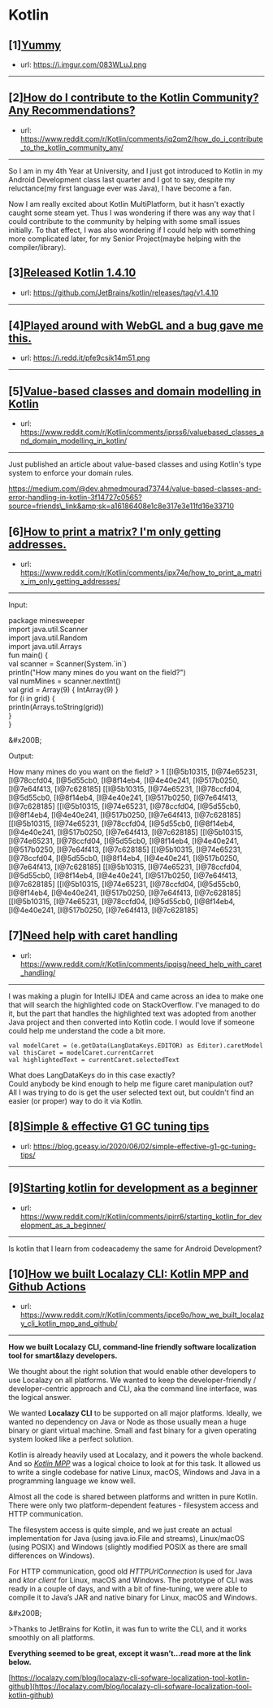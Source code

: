 # Kotlin
## [1][Yummy](https://www.reddit.com/r/Kotlin/comments/ipp2hi/yummy/)
- url: https://i.imgur.com/083WLuJ.png
---

## [2][How do I contribute to the Kotlin Community? Any Recommendations?](https://www.reddit.com/r/Kotlin/comments/iq2qm2/how_do_i_contribute_to_the_kotlin_community_any/)
- url: https://www.reddit.com/r/Kotlin/comments/iq2qm2/how_do_i_contribute_to_the_kotlin_community_any/
---
So I am in my 4th Year at University, and I just got introduced to Kotlin in my Android Development class last quarter and I got to say, despite my reluctance(my first language ever was Java), I have become a fan.

Now I am really excited about Kotlin MultiPlatform, but it hasn't exactly caught some steam yet. Thus I was wondering if there was any way that I could contribute to the community by helping with some small issues initially. To that effect, I was also wondering if I could help with something more complicated later, for my Senior Project(maybe helping with the compiler/library).
## [3][Released Kotlin 1.4.10](https://www.reddit.com/r/Kotlin/comments/iq2i5u/released_kotlin_1410/)
- url: https://github.com/JetBrains/kotlin/releases/tag/v1.4.10
---

## [4][Played around with WebGL and a bug gave me this.](https://www.reddit.com/r/Kotlin/comments/ipedbe/played_around_with_webgl_and_a_bug_gave_me_this/)
- url: https://i.redd.it/pfe9csik14m51.png
---

## [5][Value-based classes and domain modelling in Kotlin](https://www.reddit.com/r/Kotlin/comments/iprss6/valuebased_classes_and_domain_modelling_in_kotlin/)
- url: https://www.reddit.com/r/Kotlin/comments/iprss6/valuebased_classes_and_domain_modelling_in_kotlin/
---
Just published an article about value-based classes and using Kotlin's type system to enforce your domain rules.

https://medium.com/@dev.ahmedmourad73744/value-based-classes-and-error-handling-in-kotlin-3f14727c0565?source=friends\_link&amp;sk=a16186408e1c8e317e3e11fd16e33710
## [6][How to print a matrix? I'm only getting addresses.](https://www.reddit.com/r/Kotlin/comments/ipx74e/how_to_print_a_matrix_im_only_getting_addresses/)
- url: https://www.reddit.com/r/Kotlin/comments/ipx74e/how_to_print_a_matrix_im_only_getting_addresses/
---
Input: 

package minesweeper  
import java.util.Scanner  
import java.util.Random  
import java.util.Arrays  
fun main() {  
val scanner = Scanner(System.\`in\`)  
println("How many mines do you want on the field?")  
val numMines = scanner.nextInt()  
val grid = Array(9) { IntArray(9) }  
for (i in grid) {  
println(Arrays.toString(grid))  
}  
}

&amp;#x200B;

Output:  


 How many mines do you want on the field? &gt; 1 \[\[I@5b10315, \[I@74e65231, \[I@78ccfd04, \[I@5d55cb0, \[I@8f14eb4, \[I@4e40e241, \[I@517b0250, \[I@7e64f413, \[I@7c628185\] \[\[I@5b10315, \[I@74e65231, \[I@78ccfd04, \[I@5d55cb0, \[I@8f14eb4, \[I@4e40e241, \[I@517b0250, \[I@7e64f413, \[I@7c628185\] \[\[I@5b10315, \[I@74e65231, \[I@78ccfd04, \[I@5d55cb0, \[I@8f14eb4, \[I@4e40e241, \[I@517b0250, \[I@7e64f413, \[I@7c628185\] \[\[I@5b10315, \[I@74e65231, \[I@78ccfd04, \[I@5d55cb0, \[I@8f14eb4, \[I@4e40e241, \[I@517b0250, \[I@7e64f413, \[I@7c628185\] \[\[I@5b10315, \[I@74e65231, \[I@78ccfd04, \[I@5d55cb0, \[I@8f14eb4, \[I@4e40e241, \[I@517b0250, \[I@7e64f413, \[I@7c628185\] \[\[I@5b10315, \[I@74e65231, \[I@78ccfd04, \[I@5d55cb0, \[I@8f14eb4, \[I@4e40e241, \[I@517b0250, \[I@7e64f413, \[I@7c628185\] \[\[I@5b10315, \[I@74e65231, \[I@78ccfd04, \[I@5d55cb0, \[I@8f14eb4, \[I@4e40e241, \[I@517b0250, \[I@7e64f413, \[I@7c628185\] \[\[I@5b10315, \[I@74e65231, \[I@78ccfd04, \[I@5d55cb0, \[I@8f14eb4, \[I@4e40e241, \[I@517b0250, \[I@7e64f413, \[I@7c628185\] \[\[I@5b10315, \[I@74e65231, \[I@78ccfd04, \[I@5d55cb0, \[I@8f14eb4, \[I@4e40e241, \[I@517b0250, \[I@7e64f413, \[I@7c628185\]
## [7][Need help with caret handling](https://www.reddit.com/r/Kotlin/comments/ipqisg/need_help_with_caret_handling/)
- url: https://www.reddit.com/r/Kotlin/comments/ipqisg/need_help_with_caret_handling/
---
 I was making a plugin for IntelliJ IDEA and came across an idea to make one that will search the highlighted code on StackOverflow. I've managed to do it, but the part that handles the highlighted text was adopted from another Java project and then converted into Kotlin code. I would love if someone could help me understand the code a bit more. 

    val modelCaret = (e.getData(LangDataKeys.EDITOR) as Editor).caretModel
    val thisCaret = modelCaret.currentCarret
    val highlightedText = currentCaret.selectedText

What does LangDataKeys do in this case exactly?  
Could anybody be kind enough to help me figure caret manipulation out?  
All I was trying to do is get the user selected text out, but couldn't find an easier (or proper) way to do it via Kotlin.
## [8][Simple &amp; effective G1 GC tuning tips](https://www.reddit.com/r/Kotlin/comments/ipawvp/simple_effective_g1_gc_tuning_tips/)
- url: https://blog.gceasy.io/2020/06/02/simple-effective-g1-gc-tuning-tips/
---

## [9][Starting kotlin for development as a beginner](https://www.reddit.com/r/Kotlin/comments/ipirr6/starting_kotlin_for_development_as_a_beginner/)
- url: https://www.reddit.com/r/Kotlin/comments/ipirr6/starting_kotlin_for_development_as_a_beginner/
---
Is kotlin that I learn from codeacademy the same for Android Development?
## [10][How we built Localazy CLI: Kotlin MPP and Github Actions](https://www.reddit.com/r/Kotlin/comments/ipce9o/how_we_built_localazy_cli_kotlin_mpp_and_github/)
- url: https://www.reddit.com/r/Kotlin/comments/ipce9o/how_we_built_localazy_cli_kotlin_mpp_and_github/
---
**How we built Localazy CLI, command-line friendly software localization tool for smart&amp;lazy developers.** 

We thought about the right solution that would enable other developers to use Localazy on all platforms. We wanted to keep the developer-friendly / developer-centric approach and CLI, aka the command line interface, was the logical answer. 

We wanted **Localazy CLI** to be supported on all major platforms. Ideally, we wanted no dependency on Java or Node as those usually mean a huge binary or giant virtual machine. Small and fast binary for a given operating system looked like a perfect solution.

Kotlin is already heavily used at Localazy, and it powers the whole backend. And so [*Kotlin MPP*](https://kotlinlang.org/docs/reference/mpp-intro.html) was a logical choice to look at for this task. It allowed us to write a single codebase for native Linux, macOS, Windows and Java in a programming language we know well.  


Almost all the code is shared between platforms and written in pure Kotlin. There were only two platform-dependent features - filesystem access and HTTP communication.

The filesystem access is quite simple, and we just create an actual implementation for Java (using java.io.File and streams), Linux/macOS (using POSIX) and Windows (slightly modified POSIX as there are small differences on Windows).

For HTTP communication, good old *HTTPUrlConnection* is used for Java and *ktor client* for Linux, macOS and Windows. The prototype of CLI was ready in a couple of days, and with a bit of fine-tuning, we were able to compile it to Java’s JAR and native binary for Linux, macOS and Windows.

&amp;#x200B;

&gt;Thanks to JetBrains for Kotlin, it was fun to write the CLI, and it works smoothly on all platforms.

**Everything seemed to be great, except it wasn’t…read more at the link below.**

[https://localazy.com/blog/localazy-cli-sofware-localization-tool-kotlin-github](https://localazy.com/blog/localazy-cli-sofware-localization-tool-kotlin-github)

